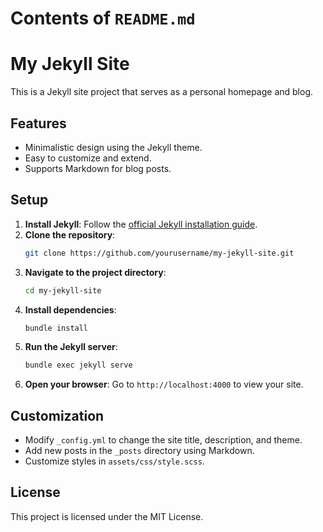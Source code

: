 # Contents of `README.md`

# My Jekyll Site

This is a Jekyll site project that serves as a personal homepage and blog. 

## Features

- Minimalistic design using the Jekyll theme.
- Easy to customize and extend.
- Supports Markdown for blog posts.

## Setup

1. **Install Jekyll**: Follow the [official Jekyll installation guide](https://jekyllrb.com/docs/installation/).
2. **Clone the repository**: 
   ```bash
   git clone https://github.com/yourusername/my-jekyll-site.git
   ```
3. **Navigate to the project directory**:
   ```bash
   cd my-jekyll-site
   ```
4. **Install dependencies**:
   ```bash
   bundle install
   ```
5. **Run the Jekyll server**:
   ```bash
   bundle exec jekyll serve
   ```
6. **Open your browser**: Go to `http://localhost:4000` to view your site.

## Customization

- Modify `_config.yml` to change the site title, description, and theme.
- Add new posts in the `_posts` directory using Markdown.
- Customize styles in `assets/css/style.scss`.

## License

This project is licensed under the MIT License.